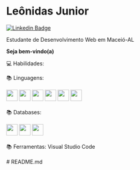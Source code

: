 
# Leônidas Junior
[![Linkedin Badge](https://img.shields.io/badge/-LinkedIn-blue?style=flat-square&logo=Linkedin&logoColor=white&link=https://www.linkedin.com/in/Lucas%20Vicentini-48402b141/)](https://www.linkedin.com/in/le%C3%B4nidas-junior/)

Estudante de Desenvolvimento Web em Maceió-AL

**Seja bem-vindo(a)**


💻 Habilidades: </br>

📚 Linguagens:</br>
</br>
<img src="https://cdn.jsdelivr.net/gh/devicons/devicon/icons/javascript/javascript-original.svg" height='30' weight='30'/> <img src="https://cdn.jsdelivr.net/gh/devicons/devicon/icons/typescript/typescript-original.svg" height='30' weight='30'/> <img src="https://cdn.jsdelivr.net/gh/devicons/devicon/icons/html5/html5-original-wordmark.svg" height='30' weight='30'/> <img src="https://cdn.jsdelivr.net/gh/devicons/devicon/icons/css3/css3-original-wordmark.svg" height='30' weight='30'/> <img src="https://cdn.jsdelivr.net/gh/devicons/devicon/icons/unix/unix-original.svg" height='30' weight='30'/> <img src="https://cdn.jsdelivr.net/gh/devicons/devicon/icons/bash/bash-original.svg" height='30' weight='30' /></br>
 </br>
📚 Databases:</br>
</br>
<img src="https://cdn.jsdelivr.net/gh/devicons/devicon/icons/mysql/mysql-original-wordmark.svg" height='30' weight='30' /> <img src="https://cdn.jsdelivr.net/gh/devicons/devicon/icons/mongodb/mongodb-original-wordmark.svg" height='30' weight='30' /> <img src="https://cdn.jsdelivr.net/gh/devicons/devicon/icons/microsoftsqlserver/microsoftsqlserver-plain-wordmark.svg" height='30' weight='30' />
</br>
</br>
📚 Ferramentas: Visual Studio Code</br></br># README.md
